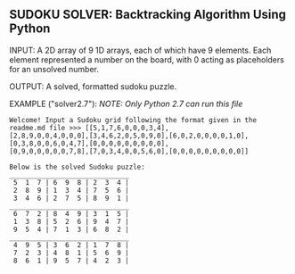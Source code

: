 SUDOKU SOLVER: Backtracking Algorithm Using Python
--------------
INPUT: A 2D array of 9 1D arrays, each of which have 9 elements. Each element represented a number on the board, with 0 acting as placeholders for an unsolved number.

OUTPUT: A solved, formatted sudoku puzzle.

EXAMPLE ("solver2.7"): *NOTE: Only Python 2.7 can run this file*

```
Welcome! Input a Sudoku grid following the format given in the readme.md file >>> [[5,1,7,6,0,0,0,3,4],
[2,8,9,0,0,4,0,0,0],[3,4,6,2,0,5,0,9,0],[6,0,2,0,0,0,0,1,0],[0,3,8,0,0,6,0,4,7],[0,0,0,0,0,0,0,0,0],
[0,9,0,0,0,0,0,7,8],[7,0,3,4,0,0,5,6,0],[0,0,0,0,0,0,0,0,0]]

Below is the solved Sudoku puzzle:
______________________________
 5  1  7 | 6  9  8 | 2  3  4 |
 2  8  9 | 1  3  4 | 7  5  6 |
 3  4  6 | 2  7  5 | 8  9  1 |
______________________________
 6  7  2 | 8  4  9 | 3  1  5 |	
 1  3  8 | 5  2  6 | 9  4  7 |	
 9  5  4 | 7  1  3 | 6  8  2 |
______________________________
 4  9  5 | 3  6  2 | 1  7  8 |	
 7  2  3 | 4  8  1 | 5  6  9 |	
 8  6  1 | 9  5  7 | 4  2  3 |
 ```
